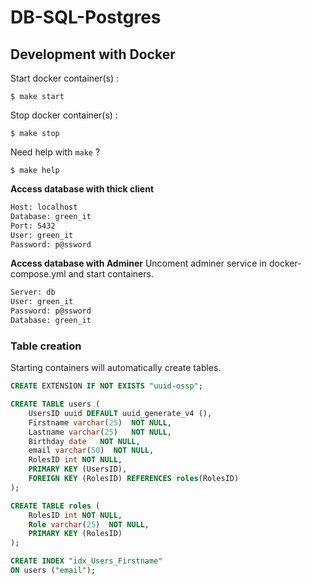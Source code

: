 # DB-SQL-Postgres

## Development with Docker

Start docker container(s) :

```Shell Session
$ make start
```

Stop docker container(s) :

```Shell Session
$ make stop
```

Need help with `make` ?

```Shell Session
$ make help
```

**Access database with thick client**

```bash
Host: localhost
Database: green_it
Port: 5432
User: green_it
Password: p@ssword
```

**Access database with Adminer**
Uncoment adminer service in docker-compose.yml and start containers.

```bash
Server: db
User: green_it
Password: p@ssword
Database: green_it
```

### Table creation

Starting containers will automatically create tables.

```SQL
CREATE EXTENSION IF NOT EXISTS "uuid-ossp";

CREATE TABLE users (
    UsersID uuid DEFAULT uuid_generate_v4 (),
    Firstname varchar(25)  NOT NULL,
    Lastname varchar(25)   NOT NULL,
    Birthday date   NOT NULL,
    email varchar(50)  NOT NULL,
    RolesID int NOT NULL,
    PRIMARY KEY (UsersID),
    FOREIGN KEY (RolesID) REFERENCES roles(RolesID)
);

CREATE TABLE roles (
    RolesID int NOT NULL,
    Role varchar(25)  NOT NULL,
    PRIMARY KEY (RolesID)
);

CREATE INDEX "idx_Users_Firstname"
ON users ("email");
```
